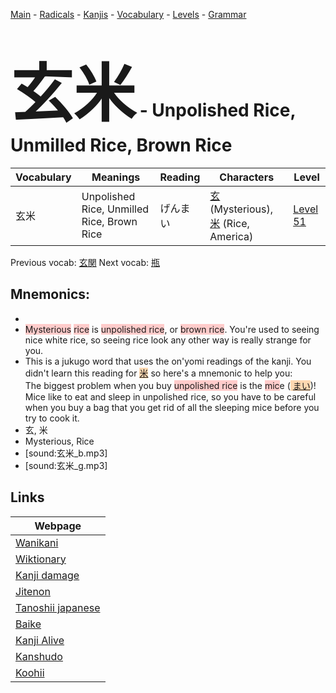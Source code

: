 <style> bigfont {font-size: 100px}</style>
[Main](../README.md) -
[Radicals](../radicals.md) -
[Kanjis](../kanjis.md) -
[Vocabulary](../vocabulary.md) -
[Levels](../levels.md) -
[Grammar](../grammar.md)
# <bigfont> 玄米</bigfont> - Unpolished Rice, Unmilled Rice, Brown Rice 

| Vocabulary | Meanings | Reading | Characters | Level |
| --- | --- | --- | --- | --- |
| 玄米 | Unpolished Rice, Unmilled Rice, Brown Rice | げんまい |  [玄](../kanjis/玄.md) (Mysterious), [米](../kanjis/米.md) (Rice, America) | [Level 51](../levels/wk_level51.md) |

Previous vocab: [玄関](玄関.md) Next vocab: [瓶](瓶.md) 

## Mnemonics:

* 
* <span style="background-color:#ffcccb"> Mysterious</span> <span style="background-color:#ffcccb"> rice</span> is <span style="background-color:#ffcccb"> unpolished rice</span>, or <span style="background-color:#ffcccb"> brown rice</span>. You're used to seeing nice white rice, so seeing rice look any other way is really strange for you.
* This is a jukugo word that uses the on'yomi readings of the kanji. You didn't learn this reading for <span style="background-color:#fed8b1"> [米](https://jisho.org/search/米)</span> so here's a mnemonic to help you:<br />The biggest problem when you buy <span style="background-color:#ffcccb"> unpolished rice</span> is the <span style="background-color:#ffcccb"> mic</span>e (<span style="background-color:#fed8b1"> [まい](https://jisho.org/search/まい)</span>)! Mice like to eat and sleep in unpolished rice, so you have to be careful when you buy a bag that you get rid of all the sleeping mice before you try to cook it.
* 玄, 米
* Mysterious, Rice
* [sound:玄米_b.mp3]
* [sound:玄米_g.mp3]


## Links 

| Webpage |
| --- |
| [Wanikani          ](https://www.wanikani.com/kanji/玄米) |
| [Wiktionary        ](https://en.wiktionary.org/wiki/玄米) |
| [Kanji damage      ](http://www.kanjidamage.com/kanji/search?utf8=✓&q=玄米) |
| [Jitenon           ](https://jitenon.com/kanji/玄米) |
| [Tanoshii japanese ](https://www.tanoshiijapanese.com/dictionary/kanji.cfm?k=玄米) |
| [Baike             ](https://baike.baidu.com/item/玄米) |
| [Kanji Alive       ](https://app.kanjialive.com/玄米) |
| [Kanshudo          ](https://www.kanshudo.com/searchmn?q=玄米) |
| [Koohii            ](https://kanji.koohii.com/study/kanji/玄米) |
